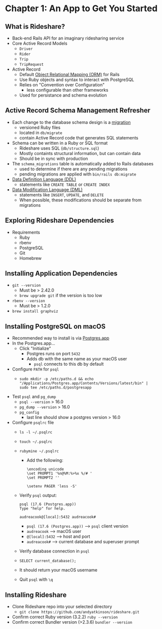 # Chapter 1: An App to Get You Started

## What is Rideshare?

* Back-end Rails API for an imaginary ridesharing service
* Core Active Record Models
  * `Driver`
  * `Rider`
  * `Trip`
  * `TripRequest`
* Active Record
  * Default [Object Relational Mapping (ORM)](../GLOSSARY.md#object-relational-mapping-orm) for Rails
  * Use Ruby objects and syntax to interact with PostgreSQL
  * Relies on "Convention over Configuration"
    * less configurable than other frameworks
  * Used for persistance and schema evolution

## Active Record Schema Management Refresher

* Each change to the database schema design is a [migration](../GLOSSARY.md#migration)
  * versioned Ruby files
  * located in `db/migrate`
  * contain Active Record code that generates SQL statements
* Schema can be written in a Ruby or SQL format
  * Rideshare uses SQL (`db/structure.sql`)
  * Mostly containts structural information, but can contain data
  * Should be in sync with production
* The `schema_migrations` table is automatically added to Rails databases
  * used to determine if there are any pending migrations
  * pending migrations are applied with `bin/rails db:migrate`
* [Data Definition Language (DDL)](../GLOSSARY.md#data-definition-language-ddl)
  * statements like `CREATE TABLE` or `CREATE INDEX`
* [Data Modification Language (DML)](../GLOSSARY.md#data-manipulation-language-dml)
  * statements like `INSERT`, `UPDATE`, and `DELETE`
  * When possible, these modifications should be separate from migrations

## Exploring Rideshare Dependencies

* Requirements
  * Ruby
  * rbenv
  * PostgreSQL
  * Git
  * Homebrew

## Installing Application Dependencies

* `git --version`
  * Must be > 2.42.0
  * `brew upgrade git` if the version is too low
* `rbenv --version`
  * Must be > 1.2.0
* `brew install graphviz`

## Installing PostgreSQL on macOS

* Recommended way to install is via [Postgres.app](https://postgresapp.com)
* In the Postgres.app...
  * Click "Initialize"
    * Postgres runs on port `5432`
    * Adds db with the same name as your macOS user
      * `psql` connects to this db by default
* Configure `PATH` for `psql`
  * ```shell
    sudo mkdir -p /etc/paths.d && echo "/Applications/Postgres.app/Contents/Versions/latest/bin" | sudo tee /etc/paths.d/postgresapp
    ```
* Test `psql` and `pg_dump`
  * `psql --version` > 16.0
  * `pg_dump --version` > 16.0
  * `pg_config`
    * last line should show a postgres version > 16.0
* Configure `psqlrc` file
  * `ls -l ~/.psqlrc`
  * `touch ~/.psqlrc`
  * `rubymine ~/.psqlrc`

    * Add the following:
      ```shell
      \encoding unicode
      \set PROMPT1 '%n@%M:%>%x %/# '
      \set PROMPT2 ''

      \setenv PAGER 'less -S'

      ```
  * Verify `psql` output:

    ```shell
    psql (17.6 (Postgres.app))
    Type "help" for help.

    audreacook@[local]:5432 audreacook#
    ```

    * `psql (17.6 (Postgres.app))` --> `psql` client version
    * `audreacook` --> macOS user
    * `@[local]:5432` --> host and port
    * `audreacook#` --> current database and superuser prompt
  * Verify database connection in `psql`
  * ```shell
    SELECT current_database();
    ```
  * It should return your macOS username
  * Quit `psql` with `\q`

## Installing Rideshare

* Clone Rideshare repo into your selected directory
  * `git clone https://github.com/andyatkinson/rideshare.git`
* Confirm correct Ruby version (3.2.2) `ruby --version`
* Confirm correct Bundler version (>2.3.6) `bundler --version`
